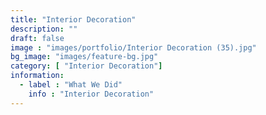 ```yaml
---
title: "Interior Decoration"
description: ""
draft: false
image : "images/portfolio/Interior Decoration (35).jpg"
bg_image: "images/feature-bg.jpg"
category: [ "Interior Decoration"]
information:
  - label : "What We Did"
    info : "Interior Decoration"
---
```



